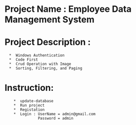 # Project Name : Employee Data Management System
# Project Description :
      *  Windows Authentication
      *  Code First
      *  Crud Operation with Image
      *  Sorting, Filtering, and Paging
      
# Instruction:
        *  update-database 
        *  Run project
        *  Registation
        *  Login : UserName = admin@gmail.com
                   Password = admin 
